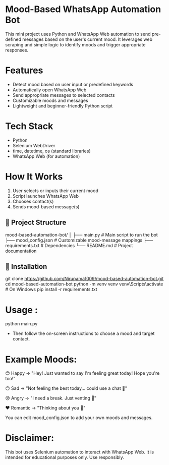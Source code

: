 # Mood-Based WhatsApp Automation Bot

This mini project uses Python and WhatsApp Web automation to send pre-defined messages based on the user's current mood. 
It leverages web scraping and simple logic to identify moods and trigger appropriate responses.

# Features

- Detect mood based on user input or predefined keywords
- Automatically open WhatsApp Web
- Send appropriate messages to selected contacts
- Customizable moods and messages
- Lightweight and beginner-friendly Python script

# Tech Stack

- Python
- Selenium WebDriver
- time, datetime, os (standard libraries)
- WhatsApp Web (for automation)

# How It Works

1. User selects or inputs their current mood
2. Script launches WhatsApp Web
3. Chooses contact(s)
4. Sends mood-based message(s)

## 📂 Project Structure

 mood-based-automation-bot/
│
├── main.py # Main script to run the bot
├── mood_config.json # Customizable mood-message mappings
├── requirements.txt # Dependencies
└── README.md # Project documentation


## 🔧 Installation

git clone https://github.com/Nirupama1009/mood-based-automation-bot.git
cd mood-based-automation-bot
python -m venv venv
venv\Scripts\activate  # On Windows
pip install -r requirements.txt

# Usage :

 python main.py
- Then follow the on-screen instructions to choose a mood and target contact.

# Example Moods:

😊 Happy → "Hey! Just wanted to say I'm feeling great today! Hope you're too!"

😔 Sad → "Not feeling the best today... could use a chat 💬"

😠 Angry → "I need a break. Just venting 😤"

❤️ Romantic → "Thinking about you 💖"

You can edit mood_config.json to add your own moods and messages.

# Disclaimer:

  This bot uses Selenium automation to interact with WhatsApp Web. It is intended for educational purposes only. Use responsibly.








